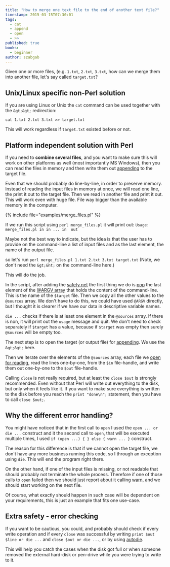 ```yaml
---
title: "How to merge one text file to the end of another text file?"
timestamp: 2015-03-15T07:30:01
tags:
  - cat
  - append
  - open
  - >>
published: true
books:
  - beginner
author: szabgab
---
```



Given one or more files, (e.g. `1.txt`, `2.txt`, `3.txt`, how can we merge them into another
file, let's say called `target.txt`?


## Unix/Linux specific non-Perl solution

If you are using Linux or Unix the `cat` command can be used together with the `&gt;&gt;` redirection:

```
cat 1.txt 2.txt 3.txt >> target.txt
```

This will work regardless if `target.txt` existed before or not.

## Platform independent solution with Perl

If you need to <b>combine several files</b>, and you want to make sure this will work on other platforms as well
(most importantly MS Windows), then you can read the files in memory and then write them out 
[appending](/appending-to-files) to the target file.

Even that we should probably do line-by-line, in order to preserve memory. Instead of reading the
input files in memory at once, we will read one line, the print it out to the target file.
Then we read in another file and print it out. This will work even with huge file. File way
bigger than the available memory in the computer.

{% include file="examples/merge_files.pl" %}

If we run this script using `perl merge_files.pl` it will print out:
`Usage: merge_files.pl in in ... in  out`

Maybe not the best way to indicate, but the idea is that the user has to provide on the command-line
a list of input files and as the last element, the name of the output file.

so let's run `perl merge_files.pl 1.txt 2.txt 3.txt target.txt` (Note, we don't need the `&gt;&ht;`
on the command-line here.)

This will do the job.

In the script, after adding the [safety net](/beginner-perl-maven-safety-net) the first thing we do is
[pop](/manipulating-perl-arrays) the last element of the
[@ARGV array](/argv-in-perl) that holds the content of the command-line.
This is the name of the `$target` file.
Then we copy all the other values to the `@sources` array. We don't have to do this,
we could have used `@ARGV` directly, but I thought it is clearer if we have our data in descriptive
variable names.

`die ...` checks if there is at least one element in the `@sources` array. If there is non,
it will print out the `usage` message and quit. We don't need to check separately if `$target`
has a value, because if `$target` was empty then surely `@sources` will be empty too.

The next step is to open the target (or output file) for [appending](/appending-to-files).
We use the `&gt;&gt;` here.

Then we iterate over the elements of the `@sources` array, each file we
[open for reading](/open-and-read-from-files), read the lines one-by-one,
from the `$in` file-handle, and write them out one-by-one to the `$out`
file-handle.

Calling `close` is not really required, but at least the `close $out` is strongly recommended.
Even without that Perl will write out everything to the disk, but only when it feels like it.
If you want to make sure everything is written to the disk before you reach the `print "done\n";`
statement, then you have to call `close $out;`.

## Why the different error handling?

You might have noticed that in the first call to `open` I used the `open ... or die ...`
construct and it the second call to `open`, that will be executed multiple times, I used
`if (open ...) { } else { warn ... }` construct.

The reason for this difference is that if we cannot open the target file, we don't have any more business
running this code, so I through an exception using `die`. This will end the program right there.

On the other hand, if one of the input files is missing, or not readable that should probably not
terminate the whole process. Therefore if one of those calls to `open` failed then we should
just report about it calling [warn](/warn), and we should start working on the next file.

Of course, what exactly should happen in such case will be dependent on your requirements, this is just
an example that fits one use-case.


## Extra safety - error checking

If you want to be cautious, you could, and probably should check if every write operation and if
every `close` was successful by writing `print $out $line or die ...` and
`close $out or die ...`, or by using [autodie](https://metacpan.org/pod/autodie).

This will help you catch the cases when the disk got full or when someone removed the external hard-disk
or pen-drive while you were trying to write to it.



